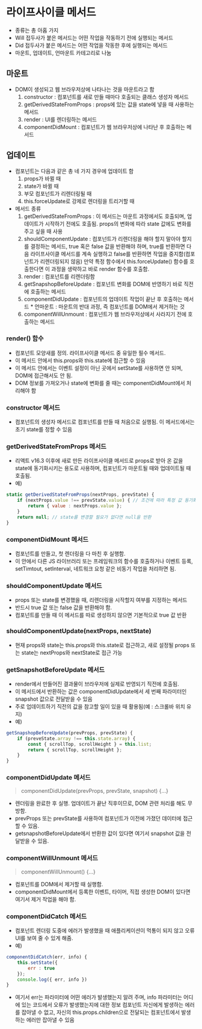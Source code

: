 # 라이프사이클 메서드

- 종류는 총 아홉 가지
- Will 접두사가 붙은 메서드는 어떤 작업을 작동하기 전에 실행되는 메서드
- Did 접두사가 붙은 메서드는 어떤 작업을 작동한 후에 실행되는 메서드
- 마운트, 업데이트, 언마운트 카테고리로 나눔

## 마운트

- DOM이 생성되고 웹 브라우저상에 나타나는 것을 마운트라고 함
  1. constructor : 컴포넌트를 새로 만들 때마다 호출되는 클래스 생성자 메서드
  2. getDerivedStateFromProps : props에 있는 값을 state에 넣을 때 사용하는 메서드
  3. render : UI를 렌더링하는 메서드
  4. componentDidMount : 컴포넌트가 웹 브라우저상에 나타난 후 호출하는 메서드

## 업데이트

- 컴포넌트는 다음과 같은 총 네 가지 경우에 업데이트 함
  1. props가 바뀔 때
  2. state가 바뀔 때
  3. 부모 컴포넌트가 리렌더링될 때
  4. this.forceUpdate로 강제로 렌더링을 트리거할 때
- 메서드 종류
  1. getDerivedStateFromProps : 이 메서드는 마운트 과정에서도 호출되며, 업데이트가 시작하기 전에도 호출됨. props의 변화에 따라 state 값에도 변화를 주고 싶을 때 사용
  2. shouldComponentUpdate : 컴포넌트가 리렌더링을 해야 할지 말아야 할지를 결정하는 메서드, true 혹은 false 값을 반환해야 하며, true를 반환하면 다음 라이프사이클 메서드를 계속 실행하고 false를 반환하면 작업을 중지함(컴포넌트가 리렌더링되지 않음) 만약 특정 함수에서 this.forceUpdate() 함수를 호출한다면 이 과정을 생략하고 바로 render 함수를 호출함.
  3. render : 컴포넌트를 리렌더링함
  4. getSnapshopBeforeUpdate : 컴포넌트 변화를 DOM에 반영하기 바로 직전에 호출하는 메서드
  5. componentDidUpdate : 컴포넌트의 업데이트 작업이 끝난 후 호출하는 메서드 \* 언마운트 : 마운트의 반대 과정, 즉 컴포넌트를 DOM에서 제거하는 것
  6. componentWillUnmount : 컴포넌트가 웹 브라우저상에서 사라지기 전에 호출하는 메서드

### render() 함수

- 컴포넌트 모양새를 정의. 라이프사이클 메서드 중 유일한 필수 메서드.
- 이 메서드 안에서 this.props와 this.state에 접근할 수 있음
- 이 메서드 안에서는 이벤트 설정이 아닌 곳에서 setState를 사용하면 안 되며, DOM에 접근해서도 안 됨.
- DOM 정보를 가져오거나 state에 변화를 줄 때는 componentDidMount에서 처리해야 함

### constructor 메서드

- 컴포넌트의 생성자 메서드로 컴포넌트를 만들 때 처음으로 실행됨. 이 메서드에서는 초기 state를 정할 수 있음

### getDerivedStateFromProps 메서드

- 리액트 v16.3 이후에 새로 만든 라이프사이클 메서드로 props로 받아 온 값을 state에 동기화시키는 용도로 사용하며, 컴포넌트가 마운트될 때와 업데이트될 때 호출됨.
- 예)

```javascript
static getDerivedStateFromProps(nextProps, prevState) {
    if (nextProps.value !== prevState.value) { // 조건에 따라 특정 값 동기화
        return { value : nextProps.value };
    }
    return null; // state를 변경할 필요가 없다면 null을 반환
}
```

### componentDidMount 메서드

- 컴포넌트를 만들고, 첫 렌더링을 다 마친 후 실행함.
- 이 안에서 다른 JS 라이브러리 또는 프레임워크의 함수를 호출하거나 이벤트 등록, setTimtout, setInterval, 네트워크 요청 같은 비동기 작업을 처리하면 됨.

### shouldComponentUpdate 메서드

- props 또는 state를 변경했을 때, 리렌더링을 시작할지 여부를 지정하는 메서드
- 반드시 true 값 또는 false 값을 반환해야 함.
- 컴포넌트를 만들 때 이 메서드를 따로 생성하지 않으면 기본적으로 true 값 반환

### shouldComponentUpdate(nextProps, nextState)

- 현재 props와 state는 this.props와 this.state로 접근하고, 새로 설정될 props 또는 state는 nextProps와 nextState로 접근 가능

### getSnapshotBeforeUpdate 메서드

- render에서 만들어진 결과물이 브라우저에 실제로 반영되기 직전에 호출됨.
- 이 메서드에서 반환하는 값은 componentDidUpdate에서 세 번째 파라미터인 snapshot 값으로 전달받을 수 있음
- 주로 업데이트하기 직전의 값을 참고할 일이 있을 때 활용됨(예 : 스크롤바 위치 유지)
- 예)

```javascript
getSnapshopBeforeUpdate(prevProps, prevState) {
    if (preveState.array !== this.state.array) {
        const { scrollTop, scrollHeight } = this.list;
        return { scrollTop, scrollHeight };
    }
}
```

### componentDidUpdate 메서드

> componentDidUpdate(prevProps, prevState, snapshot) {...}

- 렌더링을 완료한 후 실행. 업데이트가 끝난 직후이므로, DOM 관련 처리를 해도 무방함.
- prevProps 또는 prevState를 사용하여 컴포넌트가 이전에 가졌던 데이터에 접근할 수 있음.
- getsnapshotBeforeUpdate에서 반환한 값이 있다면 여기서 snapshot 값을 전달받을 수 있음.

### componentWillUnmount 메서드

> componentWillUnmount() {...}

- 컴포넌트를 DOM에서 제거할 때 실행함.
- componentDidMount에서 등록한 이벤트, 타이머, 직접 생성한 DOM이 있다면 여기서 제거 작업을 해야 함.

### componentDidCatch 메서드

- 컴포넌트 렌더링 도중에 에러가 발생했을 때 애플리케이션이 먹통이 되지 않고 오류 UI를 보여 줄 수 있게 해줌.
- 예)

```javascript
componentDidCatch(err, info) {
    this.setState({
        err : true
    });
    console.log({ err, info })
}
```

- 여기서 err는 파라미터에 어떤 에러가 발생했는지 알려 주며, info 파라미터는 어디에 있는 코드에서 오류가 발생했는지에 대한 정보
  컴포넌트 자신에게 발생하는 에러를 잡아낼 수 없고, 자신의 this.props.children으로 전달되는 컴포넌트에서 발생하는 에러만 잡아낼 수 있음

